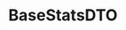 #  BaseStatsDTO

<api-schema openapi-path="../../../api-specs/swagger-otr-api.json" name="BaseStatsDTO"/>